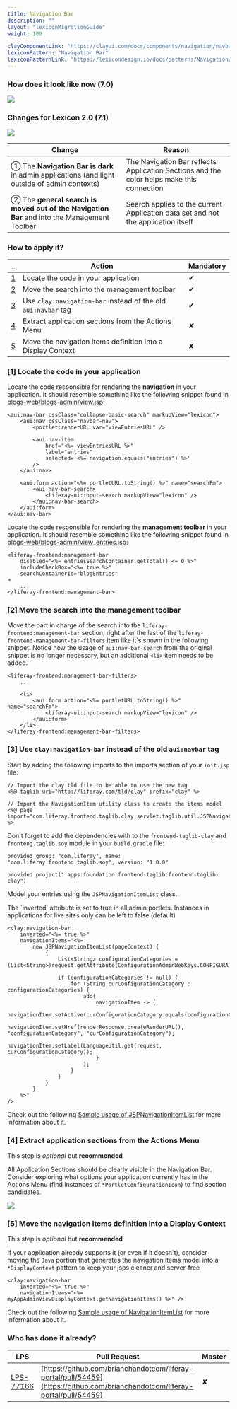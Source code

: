 ```yaml
---
title: Navigation Bar
description: ""
layout: "lexiconMigrationGuide"
weight: 100

clayComponentLink: "https://clayui.com/docs/components/navigation/navbar.html"
lexiconPattern: "Navigation Bar"
lexiconPatternLink: "https://lexicondesign.io/docs/patterns/Navigation/horizontalNav.html"
---
```


<article id="before-after">

### How does it look like now (7.0)

<img class="img img-thumbnail" src="/images/lexiconMigration/navigation_bar_old.png">

### Changes for Lexicon 2.0 (7.1)

<img class="img img-thumbnail" src="/images/lexiconMigration/navigation_bar_new.png">

Change | Reason
--- | ---
① The **Navigation Bar is dark** in admin applications (and light outside of admin contexts) | The Navigation Bar reflects Application Sections and the color helps make this connection
② The **general search is moved out of the Navigation Bar** and into the Management Toolbar | Search applies to the current Application data set and not the application itself

</article>

<article id="steps">

### How to apply it?
_ | Action | Mandatory
--- | --- | ---
[1](#step-1) | Locate the code in your application | ✔
[2](#step-2) | Move the search into the management toolbar | ✔
[3](#step-3) | Use `clay:navigation-bar` instead of the old `aui:navbar` tag | ✔
[4](#step-4) | Extract application sections from the Actions Menu | ✘
[5](#step-5) | Move the navigation items definition into a Display Context | ✘

### [1] Locate the code in your application <a id="step-1"></a>

Locate the code responsible for rendering the **navigation** in your application. It should resemble something like the following snippet found in [blogs-web/blogs-admin/view.jsp](https://github.com/liferay/liferay-portal/blob/master/modules/apps/collaboration/blogs/blogs-web/src/main/resources/META-INF/resources/blogs_admin/view.jsp#L28-L54):

```text/html
<aui:nav-bar cssClass="collapse-basic-search" markupView="lexicon">
	<aui:nav cssClass="navbar-nav">
		<portlet:renderURL var="viewEntriesURL" />

		<aui:nav-item
			href="<%= viewEntriesURL %>"
			label="entries"
			selected='<%= navigation.equals("entries") %>'
		/>
    </aui:nav>

	<aui:form action="<%= portletURL.toString() %>" name="searchFm">
		<aui:nav-bar-search>
			<liferay-ui:input-search markupView="lexicon" />
		</aui:nav-bar-search>
	</aui:form>
</aui:nav-bar>
```

Locate the code responsible for rendering the **management toolbar** in your application. It should resemble something like the following snippet found in [blogs-web/blogs-admin/view_entries.jsp](https://github.com/liferay/liferay-portal/blob/master/modules/apps/collaboration/blogs/blogs-web/src/main/resources/META-INF/resources/blogs_admin/view_entries.jsp#L149-L153):

```text/html
<liferay-frontend:management-bar
	disabled="<%= entriesSearchContainer.getTotal() <= 0 %>"
	includeCheckBox="<%= true %>"
	searchContainerId="blogEntries"
>
    ...
</liferay-frontend:management-bar>
```

### [2] Move the search into the management toolbar <a id="step-2"></a>

Move the part in charge of the search into the `liferay-frontend:management-bar` section, right after the last of the `liferay-frontend-management-bar-filters` item like it's shown in the following snippet. Notice how the usage of `aui:nav-bar-search` from the original snippet is no longer necessary, but an additional `<li>` item needs to be added.

```text/html
<liferay-frontend:management-bar-filters>
    ...

    <li>
        <aui:form action="<%= portletURL.toString() %>" name="searchFm">
            <liferay-ui:input-search markupView="lexicon" />
        </aui:form>
    </li>
</liferay-frontend:management-bar-filters>
```

### [3] Use `clay:navigation-bar` instead of the old `aui:navbar` tag <a id="step-3"></a>

Start by adding the following imports to the imports section of your `init.jsp` file:

```text/html
// Import the clay tld file to be able to use the new tag
<%@ taglib uri="http://liferay.com/tld/clay" prefix="clay" %>

// Import the NavigationItem utility class to create the items model
<%@ page import="com.liferay.frontend.taglib.clay.servlet.taglib.util.JSPNavigationItemList" %>
```

Don't forget to add the dependencies with to the `frontend-taglib-clay` and `fronteng.taglib.soy` module in your `build.gradle` file:

```text/html
provided group: "com.liferay", name: "com.liferay.frontend.taglib.soy", version: "1.0.0"

provided project(":apps:foundation:frontend-taglib:frontend-taglib-clay")
```

Model your entries using the `JSPNavigationItemList` class.

<div class="alert alert-warning">The `inverted` attribute is set to true in all admin portlets. Instances in applications for live  sites only can be left to false (default)</div>

```text/html
<clay:navigation-bar
	inverted="<%= true %>"
	navigationItems="<%=
		new JSPNavigationItemList(pageContext) {
			{
				List<String> configurationCategories = (List<String>)request.getAttribute(ConfigurationAdminWebKeys.CONFIGURATION_CATEGORIES);

				if (configurationCategories != null) {
					for (String curConfigurationCategory : configurationCategories) {
						add(
							navigationItem -> {
								navigationItem.setActive(curConfigurationCategory.equals(configurationCategory));
								navigationItem.setHref(renderResponse.createRenderURL(), "configurationCategory", "curConfigurationCategory");
								navigationItem.setLabel(LanguageUtil.get(request, curConfigurationCategory));
							}
						);
					}
				}
			}
		}
	%>"
/>
```

Check out the following [Sample usage of JSPNavigationItemList](https://github.com/liferay/liferay-portal/commit/1ab9c006c750052f5c1c7df7072aab961b89966c) for more information about it.

### [4] Extract application sections from the Actions Menu <a id="step-4"></a>

<div class="alert alert-info">This step is <em>optional</em> but <strong>recommended</strong></div>

All Application Sections should be clearly visible in the Navigation Bar. Consider exploring what options your application currently has in the Actions Menu (find instances of `*PortletConfigurationIcon`) to find section candidates.

<img class="img img-thumbnail" src="/images/lexiconMigration/navigation_bar_application_sections.png">

### [5] Move the navigation items definition into a Display Context <a id="step-5"></a>

<div class="alert alert-info">This step is <em>optional</em> but <strong>recommended</strong></div>

If your application already supports it (or even if it doesn't), consider moving the `Java` portion that generates the navigation items model into a `*DisplayContext` pattern to keep your jsps cleaner and server-free

```text/html
<clay:navigation-bar
	inverted="<%= true %>"
	navigationItems="<%= myAppAdminViewDisplayContext.getNavigationItems() %>" />
```

Check out the following [Sample usage of NavigationItemList](https://github.com/liferay/liferay-portal/commit/14b3bab9d42c19a24a84eac71c0d3658e3f9fc10) for more information about it.

</article>

<article id="who-has-it-ready">

### Who has done it already?

LPS | Pull Request | Master
--- | --- | ---
[LPS-77166](https://issues.liferay.com/browse/LPS-77166) | [https://github.com/brianchandotcom/liferay-portal/pull/54459](https://github.com/brianchandotcom/liferay-portal/pull/54459) | ✘

</article>
